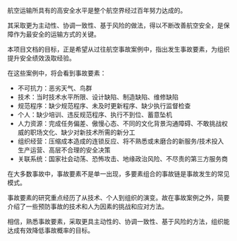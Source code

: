 航空运输所具有的高安全水平是整个航空界经过百年努力达成的。

其采取更为主动性、协调一致性、基于风险的做法，得以不断改善航空安全，是保障作为最安全的运输方式的关键。

本项目文档的目标，正是希望从过往航空事故案例中，指出发生事故要素，为组织提升安全绩效汲取经验。

在这些案例中，将会看到事故要素：

 - 不可抗力：恶劣天气、鸟群
 - 技术：当时技术水平所限、设计缺陷、制造缺陷、维修缺陷
 - 规范程序：缺少规范程序、未及时更新程序、缺少执行监督检查
 - 个人：缺少培训、违反规范程序、执行不到位、蓄意坠机
 - 人力资源：完成任务偏差、傲慢心态、不同的文化背景沟通障碍、不敢挑战权威的职场文化、缺少对新技术所需的新分工
 - 组织经营：压缩成本造成的连锁反应、将不熟悉或未磨合的新服务/技术投入生产运营、高层不合理的安全决策
 - 关联系统：国家社会动荡、恐怖攻击、地缘政治风险、不尽责的第三方服务商

在大多数事故中，事故要素不是单一出现，多要素组合的事故链是事故发生的常见模式。

事故要素的研究重点经历了从技术、个人到组织的演变。故在事故案例之外，简要介绍了一些预防事故的技术和人为因素的挑战和应对方法。

相信，熟悉事故要素，采取更具主动性的、协调一致性、基于风险的方法，组织能达成有效降低事故概率的目标。
